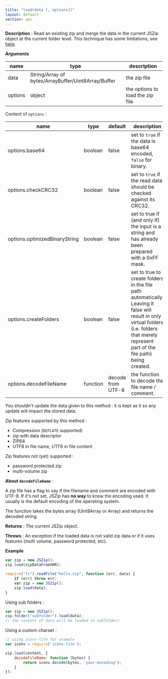 ```yaml
---
title: "load(data [, options])"
layout: default
section: api
---
```


__Description__ : Read an existing zip and merge the data in the current JSZip
object at the current folder level. This technique has some limitations, see
[here]({{site.baseurl}}/documentation/limitations.html).

__Arguments__

 name    | type                                                | description                      
---------|-----------------------------------------------------|----------------------------------
 data    | String/Array of bytes/ArrayBuffer/Uint8Array/Buffer | the zip file                     
 options | object                                              | the options to load the zip file 

Content of `options` :

 name                          | type     | default           | description                                                                                                                                                                                  
-------------------------------|----------|-------------------|----------------------------------------------------------------------------------------------------------------------------------------------------------------------------------------------
 options.base64                | boolean  | false             | set to `true` if the data is base64 encoded, `false` for binary.                                                                                                                             
 options.checkCRC32            | boolean  | false             | set to `true` if the read data should be checked against its CRC32.                                                                                                                          
 options.optimizedBinaryString | boolean  | false             | set to true if (and only if) the input is a string and has already been prepared with a 0xFF mask.                                                                                           
 options.createFolders         | boolean  | false             | set to true to create folders in the file path automatically. Leaving it false will result in only virtual folders (i.e. folders that merely represent part of the file path) being created. 
 options.decodeFileName        | function | decode from UTF-8 | the function to decode the file name / comment.                                                                                                                                              

You shouldn't update the data given to this method : it is kept as it so any
update will impact the stored data.

Zip features supported by this method :

* Compression (<code>DEFLATE</code> supported)
* zip with data descriptor
* ZIP64
* UTF8 in file name, UTF8 in file content

Zip features not (yet) supported :

* password protected zip
* multi-volume zip

__About `decodeFileName`__ :

A zip file has a flag to say if the filename and comment are encoded with UTF-8.
If it's not set, JSZip has **no way** to know the encoding used. It usually
is the default encoding of the operating system.

The function takes the bytes array (Uint8Array or Array) and returns the
decoded string.

__Returns__ : The current JSZip object.

__Throws__ : An exception if the loaded data is not valid zip data or if it
uses features (multi volume, password protected, etc).

<!--
__Complexity__ : for k the number of entries in the zip file and n the length
of the data :

The default use case is **O(k)**.
If the data is in base64, we must first decode it : **O(k + n)**.
If the data is a string not in base64 and optimizedBinaryString is false, we
must apply the 0xFF mask : **O(k + n)**.
If checkCRC32 is true, it **adds** to the above complexity **O(n)** and the
complexity of the decompression algorithm.
-->

__Example__

```js
var zip = new JSZip();
zip.load(zipDataFromXHR);
```

```js
require("fs").readFile("hello.zip", function (err, data) {
    if (err) throw err;
    var zip = new JSZip();
    zip.load(data);
}
```

Using sub folders :

```js
var zip = new JSZip();
zip.folder("subfolder").load(data);
// the content of data will be loaded in subfolder/
```

Using a custom charset :

```js
// using iconv-lite for example
var iconv = require('iconv-lite');

zip.load(content, {
    decodeFileName: function (bytes) {
        return iconv.decode(bytes, 'your-encoding');
    }
});
```

